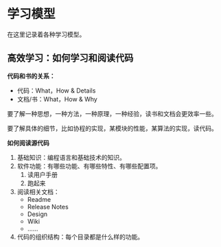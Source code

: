# 学习模型

在这里记录着各种学习模型。


## 高效学习：如何学习和阅读代码

**代码和书的关系：**

- 代码：What，How & Details
- 文档/书：What，How & Why

要了解一种思想，一种方法，一种原理，一种经验，读书和文档会更效率一些。

要了解具体的细节，比如协程的实现，某模块的性能，某算法的实现，读代码。


**如何阅读源代码**

1. 基础知识：编程语言和基础技术的知识。
2. 软件功能：有哪些功能、有哪些特性、有哪些配置项。
   1. 读用户手册
   2. 跑起来
3. 阅读相关文档：
   - Readme
   - Release Notes
   - Design
   - Wiki
   - ……
4. 代码的组织结构：每个目录都是什么样的功能。